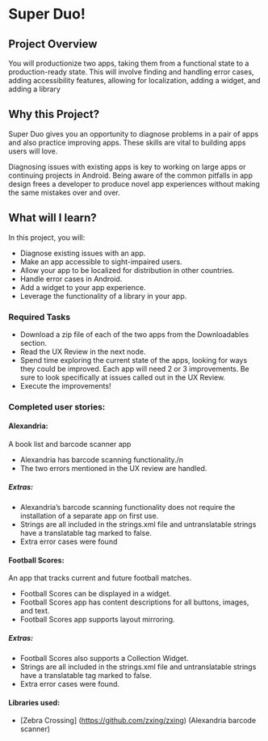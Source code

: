 # Super Duo!

## Project Overview

You will productionize two apps, taking them from a functional state to a production-ready state. This will involve finding and handling error cases, adding accessibility features, allowing for localization, adding a widget, and adding a library

## Why this Project?

Super Duo gives you an opportunity to diagnose problems in a pair of apps and also practice improving apps. These skills are vital to building apps users will love.

Diagnosing issues with existing apps is key to working on large apps or continuing projects in Android. Being aware of the common pitfalls in app design frees a developer to produce novel app experiences without making the same mistakes over and over.

## What will I learn?

In this project, you will:

* Diagnose existing issues with an app.
* Make an app accessible to sight-impaired users.
* Allow your app to be localized for distribution in other countries.
* Handle error cases in Android.
* Add a widget to your app experience.
* Leverage the functionality of a library in your app.

### Required Tasks 

* Download a zip file of each of the two apps from the Downloadables section.
* Read the UX Review in the next node.
* Spend time exploring the current state of the apps, looking for ways they could be improved. Each app will need 2 or 3 improvements. Be sure to look specifically at issues called out in the UX Review.
* Execute the improvements!

### Completed user stories: 


#### Alexandria:

A book list and barcode scanner app

 * Alexandria has barcode scanning functionality./n
 * The two errors mentioned in the UX review are handled.

##### Extras:

* Alexandria’s barcode scanning functionality does not require the installation of a separate app on first use.
* Strings are all included in the strings.xml file and untranslatable strings have a translatable tag marked to false.
* Extra error cases were found
 

#### Football Scores:

An app that tracks current and future football matches.

* Football Scores can be displayed in a widget.
* Football Scores app has content descriptions for all buttons, images, and text.
* Football Scores app supports layout mirroring.

##### Extras:

* Football Scores also supports a Collection Widget.
* Strings are all included in the strings.xml file and untranslatable strings have a translatable tag marked to false.
* Extra error cases were found.


#### Libraries used: 

*  [Zebra Crossing] (https://github.com/zxing/zxing) (Alexandria barcode scanner)










